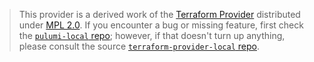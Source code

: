 > This provider is a derived work of the [Terraform Provider](https://github.com/terraform-providers/terraform-provider-local)
> distributed under [MPL 2.0](https://www.mozilla.org/en-US/MPL/2.0/). If you encounter a bug or missing feature,
> first check the [`pulumi-local` repo](https://github.com/pulumi/pulumi-local/issues); however, if that doesn't turn up anything,
> please consult the source [`terraform-provider-local` repo](https://github.com/terraform-providers/terraform-provider-local/issues).
